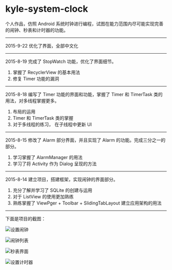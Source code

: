 # kyle-system-clock #

个人作品，仿照 Android 系统时钟进行编程，试图在能力范围内尽可能实现完善的闹钟、秒表和计时器的功能。

---

2015-9-22 优化了界面，全部中文化

---

2015-8-19 完成了 StopWatch 功能，优化了界面细节。

1. 掌握了 RecyclerView 的基本用法
2. 修复 Timer 功能的漏洞

---

2015-8-18 编写了 Timer 功能的界面和功能，掌握了 Timer 和 TimerTask 类的用法，对多线程掌握更多。

1. 布局的运用
2. Timer 和 TimerTask 类的掌握
3. 对于多线程的练习， 在子线程中更新 UI

---

2015-8-15 修改了 Alarm 部分界面，并且实现了 Alarm 的功能。完成三分之一的部分。

1. 学习掌握了 AlarmManager 的用法
2. 学习了将 Activity 作为 Dialog 呈现的方法

---

2015-8-14 建立项目，搭建框架，实现闹钟的界面部分。

1. 充分了解并学习了 SQLite 的创建与运用
2. 对于 ListView 的使用更加熟练
3. 熟练掌握了 ViewPger + Toolbar + SlidingTabLayout 建立应用架构的用法

---

下面是项目的截图：

![设置闹钟](https://github.com/KyleTung/kyle-system-clock/blob/master/Screenshot_2015-09-22-17-21-21.png)

![闹钟列表](https://github.com/KyleTung/kyle-system-clock/blob/master/Screenshot_2015-09-22-17-22-32.png)

![秒表界面](https://github.com/KyleTung/kyle-system-clock/blob/master/Screenshot_2015-09-22-17-23-21.png)

![设置计时器](https://github.com/KyleTung/kyle-system-clock/blob/master/Screenshot_2015-09-22-17-23-54.png)